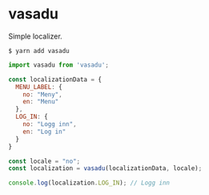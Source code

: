# vasadu
Simple localizer.

```
$ yarn add vasadu
```

```javascript
import vasadu from 'vasadu';

const localizationData = {
  MENU_LABEL: {
    no: "Meny",
    en: "Menu"
  },
  LOG_IN: {
    no: "Logg inn",
    en: "Log in"
  }
}

const locale = "no";
const localization = vasadu(localizationData, locale);

console.log(localization.LOG_IN); // Logg inn
```